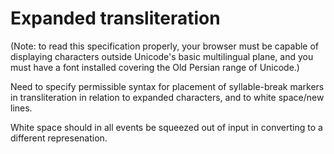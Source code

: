
# Expanded transliteration #


(Note: to read this specification properly, your browser must be capable of displaying characters outside Unicode's basic multilingual plane, and you must have a font installed covering the Old Persian range of Unicode.)


Need to specify permissible syntax for placement of syllable-break markers in transliteration in relation to expanded characters, and to white space/new lines.

White space should in all events be squeezed out of input in converting to a different represenation.